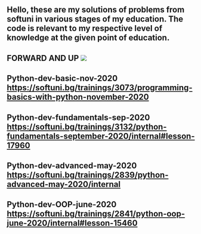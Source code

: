 Hello, these are my solutions of problems from softuni in various stages of my education. The code is relevant to my respective level of knowledge at the given point of education.
----
FORWARD AND UP
![](https://spisanie8.bg/uf/articles/6275/item_istock667315292.jpg)
----
Python-dev-basic-nov-2020
https://softuni.bg/trainings/3073/programming-basics-with-python-november-2020
----
Python-dev-fundamentals-sep-2020
https://softuni.bg/trainings/3132/python-fundamentals-september-2020/internal#lesson-17960
----
Python-dev-advanced-may-2020
https://softuni.bg/trainings/2839/python-advanced-may-2020/internal
----
Python-dev-OOP-june-2020
https://softuni.bg/trainings/2841/python-oop-june-2020/internal#lesson-15460
----
